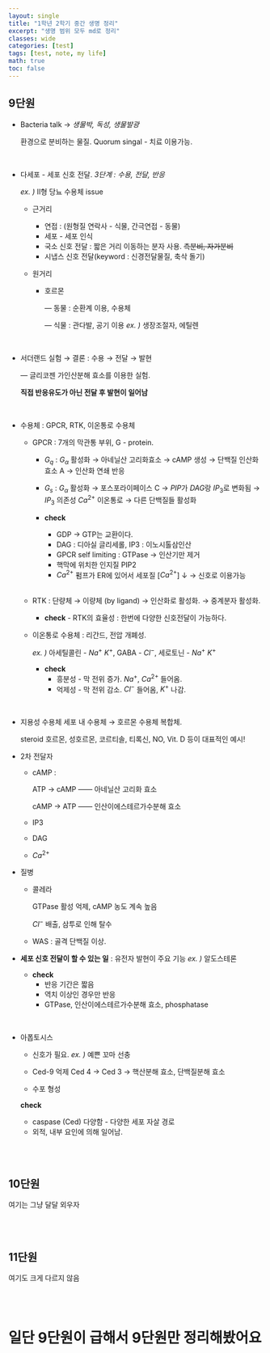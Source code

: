 ```yaml
---
layout: single
title: "1학년 2학기 중간 생명 정리"
excerpt: "생명 범위 모두 md로 정리"
classes: wide
categories: [test]
tags: [test, note, my life]
math: true
toc: false
---
```



## 9단원
* Bacteria talk $\rightarrow$ *생물박, 독성, 생물발광*

  환경으로 분비하는 물질. Quorum singal - 치료 이용가능.

<br>

* 다세포 - 세포 신호 전달.
  *3단계 : 수용, 전달, 반응*

  *ex. )* II형 당뇨 수용체 issue


  - 근거리
    + 연접 : (원형질 연락사 - 식물, 간극연접 - 동물)
    + 세포 - 세포 인식
    + 국소 신호 전달 : 짧은 거리 이동하는 분자 사용.  ~~측분비, 자가분비~~
    + 시냅스 신호 전달(keyword : 신경전달물질, 축삭 돌기)

  - 원거리
    + 호르몬

      — 동물 : 순환계 이용, 수용체

      — 식물 : 관다발, 공기 이용 *ex. )* 생장조절자, 에틸렌

<br>

* 서더랜드 실험 $\rightarrow$ 결론 : 수용 $\rightarrow$ 전달 $\rightarrow$ 발현
  
  — 글리코젠 가인산분해 효소를 이용한 실험.
  
  **직접 반응유도가 아닌 전달 후 발현이 일어남**

<br>

* 수용체 : GPCR, RTK, 이온통로 수용체
  - GPCR : 7개의 막관통 부위, G - protein.
    + $G_q$ : $G_{\alpha}$ 활성화 $\rightarrow$ 아네닐산 고리화효소 $\rightarrow$ cAMP 생성 $\rightarrow$ 단백질 인산화 효소 A $\rightarrow$ 인산화 연쇄 반응
    
    + $G_s$ : $G_{\alpha}$ 활성화 $\rightarrow$ 포스포라이페이스 C $\rightarrow$ $PIP$가 $DAG$랑 $IP_3$로 변화됨 $\rightarrow$ $IP_3$ 의존성 $Ca^{2+}$ 이온통로 $\rightarrow$ 다른 단백질들 활성화

    + **check**
      * GDP $\rightarrow$ GTP는 교환이다.
      * DAG : 디아실 글리세롤, IP3 : 이노시톨삼인산
      * GPCR self limiting : GTPase $\rightarrow$ 인산기만 제거
      * 핵막에 위치한 인지질 PIP2
      * $Ca^{2+}$ 펌프가 ER에 있어서 세포질 [$Ca^{2+}$] $\downarrow$ $\rightarrow$ 신호로 이용가능
  
  <br>

  - RTK : 단량체 $\rightarrow$ 이량체 (by ligand) $\rightarrow$ 인산화로 활성화. $\rightarrow$ 중계분자 활성화.

    + **check** - RTK의 효율성 : 한번에 다양한 신호전달이 가능하다.
  
  - 이온통로 수용체 : 리간드, 전압 개폐성. 
  
    *ex. )* 아세틸콜린 - $Na^{+}$ $K^{+}$, GABA - $Cl^{-}$, 세로토닌 - $Na^{+}$ $K^{+}$

    + **check**
      * 흥분성 - 막 전위 증가. $Na^+$, $Ca^{2+}$ 들어옴.
      * 억제성 - 막 전위 감소. $Cl^-$ 들어옴, $K^+$ 나감.
    

<br>


* 지용성 수용체
  세포 내 수용체 $\rightarrow$ 호르몬 수용체 복합체.

  steroid 호르몬, 성호르몬, 코르티솔, 티록신, NO, Vit. D 등이 대표적인 예시!


* 2차 전달자
  - cAMP : 

      ATP $\rightarrow$ cAMP  —— 아네닐산 고리화 효소

      cAMP $\rightarrow$ ATP  —— 인산이에스테르가수분해 효소

  - IP3
  - DAG
  - $Ca^{2+}$


* 질병
  * 콜레라
      
      GTPase 활성 억제, cAMP 농도 계속 높음
      
      $Cl^{-}$ 배출, 삼투로 인해 탈수

  * WAS : 골격 단백질 이상.

* **세포 신호 전달이 할 수 있는 일** : 유전자 발현이 주요 기능 *ex. )* 알도스테론

  - **check**
    + 반응 기간은 짧음
    + 역치 이상인 경우만 반응
    + GTPase, 인산이에스테르가수분해 효소, phosphatase


<br>


* 아폽토시스
  - 신호가 필요.    *ex. )* 예쁜 꼬마 선충

  - Ced-9 억제 Ced 4 $\rightarrow$ Ced 3 $\rightarrow$ 핵산분해 효소, 단백질분해 효소
  
  - 수포 형성

  **check**
    - caspase (Ced) 다양함 - 다양한 세포 자살 경로
    - 외적, 내부 요인에 의해 일어남.

<br>
<br>

## 10단원

여기는 그냥 달달 외우자

<br>
<br>


## 11단원

여기도 크게 다르지 않음

<br>
<br>

# 일단 9단원이 급해서 9단원만 정리해봤어요